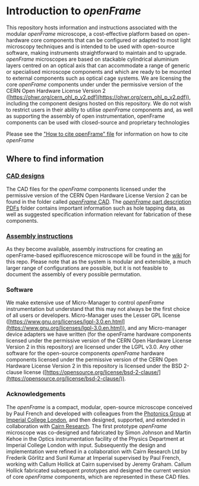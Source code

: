 # Introduction to _openFrame_

This repository hosts information and instructions associated with the modular _openFrame_ microscope, a cost-effective platform based on open-hardware core components that can be configured or adapted to most light microscopy techniques and is intended to be used with open-source software, making instruments straightforward to maintain and to upgrade. _openFrame_ microscopes are based on stackable cylindrical aluminium layers centred on an optical axis that can accommodate a range of generic or specialised microscope components and which are ready to be mounted to external components such as optical cage systems. 
We are licensing the core _openFrame_ components under under the permissive version of the CERN Open Hardware License Version 2 ([https://ohwr.org/cern_ohl_p_v2.pdf](https://ohwr.org/cern_ohl_p_v2.pdf)), including the component designs hosted on this repository. We do not wish to restrict users in their ability to utilise _openFrame_ components and, as well as supporting the assembly of open instrumentation, openFrame components can be used with closed-source and proprietary technologies

Please see the ["How to cite openFrame" file](https://github.com/ImperialCollegeLondon/openFrame/blob/main/HOW%20TO%20CITE%20OPENFRAME.md) for information on how to cite _openFrame_

## Where to find information

### [CAD designs](https://github.com/ImperialCollegeLondon/openFrame/tree/main/openFrame%20CAD)
The CAD files for the _openFrame_ components licensed under the permissive version of the CERN Open Hardware License Version 2 can be found in the folder called [_openFrame_ CAD](https://github.com/ImperialCollegeLondon/openFrame/tree/main/openFrame%20CAD). The [_openFrame_ part description PDFs](https://github.com/ImperialCollegeLondon/openFrame/tree/main/openFrame%20part%20description%20PDFs) folder contains important information such as hole tapping data, as well as suggested specification information relevant for fabrication of these components. 

### [Assembly instructions](https://github.com/ImperialCollegeLondon/openFrame/wiki)
As they become available, assembly instructions for creating an openFrame-based epifluorescence microscope will be found in the [wiki](https://github.com/ImperialCollegeLondon/openFrame/wiki) for this repo. Please note that as the system is modular and extensible, a much larger range of configurations are possible, but it is not feasible to document the assembly of every possible permutation. 

### Software
We make extensive use of Micro-Manager to control _openFrame_ instrumentation but understand that this may not always be the first choice of all users or developers. Micro-Manager uses the Lesser GPL license ([https://www.gnu.org/licenses/lgpl-3.0.en.html](https://www.gnu.org/licenses/lgpl-3.0.en.html)), and any Micro-manager device adapters we have written (for the openFrame hardware components licensed under the permissive version of the CERN Open Hardware License Version 2 in this repository) are licensed under the LGPL v3.0.
Any other software for the open-source components _openFrame_ hardware components licensed under the permissive version of the CERN Open Hardware License Version 2 in this repository is licensed under the BSD 2-clause license ([https://opensource.org/license/bsd-2-clause/](https://opensource.org/license/bsd-2-clause/)). 

### Acknowledgements
The _openFrame_ is a compact, modular, open-source microscope conceived by Paul French and developed with colleagues from the [Photonics Group](https://www.imperial.ac.uk/photonics/) at [Imperial College London](https://www.imperial.ac.uk/), and then designed, supported, and extended in collaboration with [Cairn Research](https://www.cairn-research.co.uk/). The first prototype _openFrame_ microscope was co-designed and fabricated by Simon Johnson and Martin Kehoe in the Optics instrumentation facility of the Physics Department at Imperial College London with input. Subsequently the design and implementation were refined in a collaboration with Cairn Research Ltd by Frederik Görlitz and Sunil Kumar at Imperial supervised by Paul French, working with Callum Hollick at Cairn supervised by Jeremy Graham. Callum Hollick fabricated subsequent prototypes and designed the current version of core _openFrame_ components, which are represented in these CAD files. 
